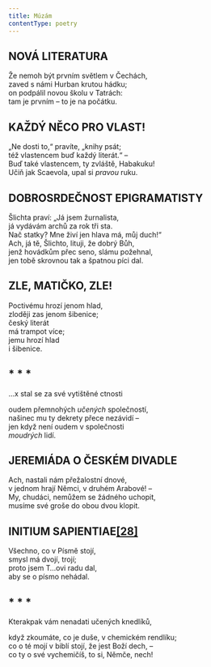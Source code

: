 ```yaml
---
title: Múzám
contentType: poetry
---
```


## NOVÁ LITERATURA

Že nemoh být prvním světlem v Čechách,  
zaved s námi Hurban krutou hádku;  
on podpálil novou školu v Tatrách:  
tam je prvním – to je na počátku.

## KAŽDÝ NĚCO PRO VLAST!

„Ne dosti to,“ pravíte, „knihy psát;  
též vlastencem buď každý literát.“ –  
Buď také vlastencem, ty zvláště, Habakuku!  
Učiň jak Scaevola, upal si _pravou_ ruku.

## DOBROSRDEČNOST EPIGRAMATISTY

Šlichta praví: „Já jsem žurnalista,  
já vydávám archů za rok tři sta.  
Nač statky? Mne živí jen hlava má, můj duch!“  
Ach, já tě, Šlichto, lituji, že dobrý Bůh,  
jenž hovádkům přec seno, slámu požehnal,  
jen tobě skrovnou tak a špatnou píci dal.

## ZLE, MATIČKO, ZLE!

Poctivému hrozí jenom hlad,  
zloději zas jenom šibenice;  
český literát  
má trampot více;  
jemu hrozí hlad  
i šibenice.

## \* \* \*

…x stal se za své vytištěné ctnosti

oudem přemnohých _učených_ společností,  
našinec mu ty dekrety přece nezávidí –  
jen když není oudem v společnosti  
_moudrých_ lidí.

## JEREMIÁDA O ČESKÉM DIVADLE

Ach, nastali nám přežalostní dnové,  
v jednom hrají Němci, v druhém Arabové! –  
My, chudáci, nemůžem se žádného uchopit,  
musíme své groše do obou dvou klopit.

## INITIUM SAPIENTIAE[**\[28\]**](./resources/undefined)

Všechno, co v Písmě stojí,  
smysl má dvojí, trojí;  
proto jsem T…ovi radu dal,  
aby se o písmo nehádal.

## \* \* \*

Kterakpak vám nenadati učených knedlíků,

když zkoumáte, co je duše, v chemickém rendlíku;  
co o té mojí v biblí stojí, že jest Boží dech, –  
co ty o své vychemičíš, to si, Němče, nech!
